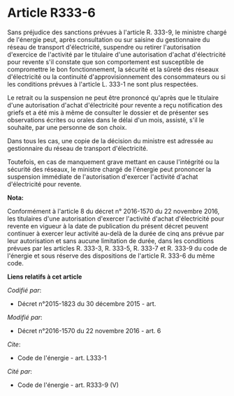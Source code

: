 # Article R333-6

Sans préjudice des sanctions prévues à l'article R. 333-9, le ministre chargé de l'énergie peut, après consultation ou sur
saisine du gestionnaire du réseau de transport d'électricité, suspendre ou retirer l'autorisation d'exercice de l'activité
par le titulaire d'une autorisation d'achat d'électricité pour revente s'il constate que son comportement est susceptible de
compromettre le bon fonctionnement, la sécurité et la sûreté des réseaux d'électricité ou la continuité d'approvisionnement
des consommateurs ou si les conditions prévues à l'article L. 333-1 ne sont plus respectées. 

Le retrait ou la suspension ne peut être prononcé qu'après que le titulaire d'une autorisation d'achat d'électricité pour
revente a reçu notification des griefs et a été mis à même de consulter le dossier et de présenter ses observations écrites
ou orales dans le délai d'un mois, assisté, s'il le souhaite, par une personne de son choix. 

Dans tous les cas, une copie de la décision du ministre est adressée au gestionnaire du réseau de transport d'électricité. 

Toutefois, en cas de manquement grave mettant en cause l'intégrité ou la sécurité des réseaux, le ministre chargé de
l'énergie peut prononcer la suspension immédiate de l'autorisation d'exercer l'activité d'achat d'électricité pour revente.

**Nota:**

Conformément à l'article 8 du décret n° 2016-1570 du 22 novembre 2016, les titulaires d'une autorisation d'exercer l'activité
d'achat d'électricité pour revente en vigueur à la date de publication du présent décret peuvent continuer à exercer leur
activité au-delà de la durée de cinq ans prévue par leur autorisation et sans aucune limitation de durée, dans les conditions
prévues par les articles R. 333-3, R. 333-5, R. 333-7 et R. 333-9 du code de l'énergie et sous réserve des dispositions de
l'article R. 333-6 du même code.

**Liens relatifs à cet article**

_Codifié par_:

  - Décret n°2015-1823 du 30 décembre 2015 - art.

_Modifié par_:

  - Décret n°2016-1570 du 22 novembre 2016 - art. 6

_Cite_:

  - Code de l'énergie - art. L333-1

_Cité par_:

  - Code de l'énergie - art. R333-9 (V)
